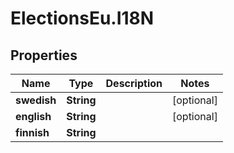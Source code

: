 # ElectionsEu.I18N

## Properties

Name | Type | Description | Notes
------------ | ------------- | ------------- | -------------
**swedish** | **String** |  | [optional] 
**english** | **String** |  | [optional] 
**finnish** | **String** |  | 


